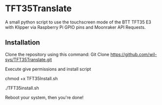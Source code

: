 # TFT35Translate
A small python script to use the touchscreen mode of the BTT TFT35 E3 with Klipper via Raspberry Pi GPIO pins and Moonraker API Requests.

## Installation
Clone the repository using this command:
Git Clone  https://github.com/wil-sys/TFT35Translate.git

Execute give permissions and install script

chmod +x TFT35Install.sh

./TFT35install.sh

Reboot your system, then you're done!
